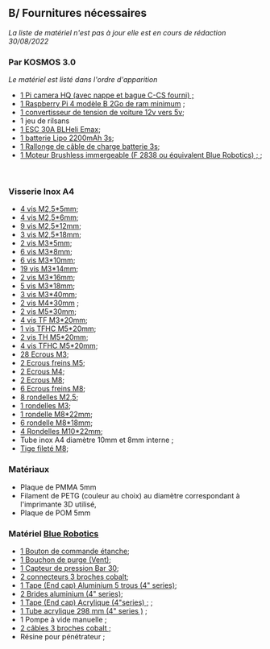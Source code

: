 ## B/ Fournitures nécessaires

*La liste de matériel n'est pas à jour elle est en cours de rédaction 30/08/2022*


### Par KOSMOS 3.0
*Le matériel est listé dans l'ordre d'apparition*

* [1 Pi camera HQ (avec nappe et bague C-CS fourni) ; ](https://www.kubii.fr/cameras-capteurs/2950-camera-hq-officielle-633696492738.html?search_query=pi+camera+hq&results=11)
* [1 Raspberry Pi 4 modèle B 2Go de ram minimum](https://www.kubii.fr/cartes-raspberry-pi/2771-nouveau-raspberry-pi-4-modele-b-2gb-0765756931175.html) ; 
* [1 convertisseur de tension de voiture 12v vers 5v](https://www.amazon.fr/riorand-voiture-Alimentation-convertisseur-module/dp/B00G890MIC);
* 1 jeu de rilsans 
* [1 ESC 30A BLHeli Emax](https://www.intermodel.fr/controleurs-variateurs/4848-esc-30a-blheli-emax-emax-controleur-6a-30a-emax-20a-12a-blheli-25a.html);
* [1 batterie Lipo 2200mAh 3s](https://www.intermodel.fr/accus-batteries/4366-accu-lipo-brainergy-2200mah-3s-30c-rc-plus-lipo-accu-mah-2200.html);
* [1 Rallonge de câble de charge batterie 3s](https://www.intermodel.fr/cordons-et-prises-de-charge/549-rallonge-pour-prise-equilibrage-3s-intermodel-rallonge-3s-rallonge-prise-equilibrage-3s.html);
* [1 Moteur Brushless immergeable (F 2838 ou équivalent Blue Robotics) ; ](https://www.amazon.fr/Outrunner-Bateaux-%C3%89tanche-Moteur-Brushless/dp/B07WSGM7MD/ref=sr_1_6?__mk_fr_FR=%C3%85M%C3%85%C5%BD%C3%95%C3%91&crid=2EVA1NOO2KTST&keywords=moteur+F2838&qid=1664528550&s=toys&sprefix=moteur+f2838%2Ctoys%2C227&sr=1-6);



​

### Visserie Inox A4


* [4 vis M2,5*5mm](https://www.bricovis.fr/produit-vis-a-tete-cylindrique-hexagonale-creuse-inox-a4-filetage-total-din-912-tchca4ef/#TCHC02.5/005A4EF);
* [4 vis M2,5*6mm](https://www.bricovis.fr/produit-vis-a-tete-cylindrique-hexagonale-creuse-inox-a4-filetage-total-din-912-tchca4ef/#TCHC02.5/006A4EF);
* [9 vis M2,5*12mm](https://www.bricovis.fr/produit-vis-a-tete-cylindrique-hexagonale-creuse-inox-a4-filetage-total-din-912-tchca4ef/#TCHC02.5/012A4EF);
* [3 vis M2,5*18mm](https://www.bricovis.fr/produit-vis-a-tete-cylindrique-hexagonale-creuse-inox-a4-filetage-total-din-912-tchca4ef/#TCHC02.5/018A4EF);
* [2 vis M3*5mm](https://www.bricovis.fr/produit-vis-a-tete-cylindrique-hexagonale-creuse-inox-a4-filetage-total-din-912-tchca4ef/#TCHC03/005A4);
* [6 vis M3*8mm](https://www.bricovis.fr/produit-vis-a-tete-cylindrique-hexagonale-creuse-inox-a4-filetage-total-din-912-tchca4ef/#TCHC03/008A4EF);
* [6 vis M3*10mm](https://www.bricovis.fr/produit-vis-a-tete-cylindrique-hexagonale-creuse-inox-a4-filetage-total-din-912-tchca4ef/#TCHC03/010A4EF);
* [19 vis M3*14mm](https://www.bricovis.fr/produit-vis-a-tete-cylindrique-hexagonale-creuse-inox-a4-filetage-total-din-912-tchca4ef/#TCHC03/014A4EF);
* [2 vis M3*16mm](https://www.bricovis.fr/produit-vis-a-tete-cylindrique-hexagonale-creuse-inox-a4-filetage-total-din-912-tchca4ef/#TCHC03/016A4EF);
* [5 vis M3*18mm](https://www.bricovis.fr/produit-vis-a-tete-cylindrique-hexagonale-creuse-inox-a4-filetage-total-din-912-tchca4ef/#TCHC03/018A4EF);
* [3 vis M3*40mm](https://www.bricovis.fr/produit-vis-a-tete-cylindrique-hexagonale-creuse-inox-a4-filetage-partiel-din-912-tchca4pf/?gclid=CjwKCAjw6raYBhB7EiwABge5KvNUn9Ks6uBn3BXr05G3xM24I59uFrZWAocoSc6wbBDW-5f2KBPg7xoCzMUQAvD_BwE#TCHC03/040A4PF);
* [2 vis M4*30mm](https://www.bricovis.fr/produit-vis-a-tete-cylindrique-hexagonale-creuse-inox-a4-filetage-partiel-din-912-tchca4pf/#TCHC04/030A4PF) ;
* [2 vis M5*30mm](https://www.bricovis.fr/produit-vis-a-tete-cylindrique-hexagonale-creuse-inox-a4-filetage-partiel-din-912-tchca4pf/?gclid=CjwKCAjw6raYBhB7EiwABge5KvNUn9Ks6uBn3BXr05G3xM24I59uFrZWAocoSc6wbBDW-5f2KBPg7xoCzMUQAvD_BwE#TCHC05/030A4PF);
* [4 vis TF M3*20mm](https://www.bricovis.fr/produit-vis-a-tete-fraisee-inox-a4-din-963-tffa4/#TF03/020A4);
* [1 vis TFHC M5*20mm](https://www.bricovis.fr/produit-vis-a-tete-fraisee-hexagonale-creuse-filetage-total-inox-a4-din-7991-tfhca4/#TFHC05/020A4EF);
* [2 vis TH M5*20mm](https://www.bricovis.fr/produit-vis-a-tete-hexagonale-inox-a4-filetage-total-din-933-tha4ef/#TH05/020A4EF);
* [4 vis TFHC M5*20mm](https://www.bricovis.fr/produit-vis-a-tete-fraisee-hexagonale-creuse-filetage-total-inox-a4-din-7991-tfhca4/#TFHC05/020A4EF);
* [28 Ecrous M3](https://www.bricovis.fr/produit-ecrou-hu-inox-a4-din-934-ecrhua4/#ECRHU03A4);
* [2 Ecrous freins M5](https://www.bricovis.fr/produit-ecrou-nylstop-inox-a4-din-985-ecrnyla4/#ECRNYL05A4);
* [2 Ecrous M4](https://www.bricovis.fr/produit-ecrou-hu-inox-a4-din-934-ecrhua4/#ECRHU04A4);
* [2 Ecrous M8](https://www.bricovis.fr/produit-ecrou-hu-inox-a4-din-934-ecrhua4/#ECRHU08A4);
* [6 Ecrous freins M8](https://www.bricovis.fr/produit-ecrou-nylstop-inox-a4-din-985-ecrnyla4/#ECRNYL08A4);
* [8 rondelles M2,5](https://www.bricovis.fr/produit-rondelle-m-inox-a4-nfe-25513-ronma4/#RONM02.5A4);
* [1 rondelles M3](https://www.bricovis.fr/produit-rondelle-m-inox-a4-nfe-25513-ronma4/#RONM03A4);
* [1 rondelle M8*22mm](https://www.bricovis.fr/produit-rondelle-l-inox-a4-nfe-25513-ronla4/#RONL08A4);
* [6 rondelle M8*18mm](https://www.bricovis.fr/produit-rondelle-m-inox-a4-nfe-25513-ronma4/#RONM08A4);
* [4 Rondelles M10*22mm](https://www.bricovis.fr/produit-rondelle-m-inox-a4-nfe-25513-ronma4/#RONM10A4);
* Tube inox A4 diamètre 10mm et 8mm interne ;
* [Tige fileté M8](https://www.bricovis.fr/produit-tige-filetee-inox-a4-din-975-tigea4/#TIGE08A4);


### Matériaux

* Plaque de PMMA 5mm
* Filament de PETG (couleur au choix) au diamètre correspondant à l'imprimante 3D utilisé,
* Plaque de POM 5mm

### Matériel [Blue Robotics](https://bluerobotics.com/)

* [1 Bouton de commande étanche](https://boutique.rov-expert.fr/blue-robotics/101-Interrupteur.html);
* [1 Bouchon de purge \(Vent\)](https://boutique.rov-expert.fr/blue-robotics/38-aeration-et-bouchon.html);
* [1 Capteur de pression Bar 30](https://boutique.rov-expert.fr/blue-robotics/8-bar30-capteur-de-pression-haute-resolution-300m.html);
* [2 connecteurs 3 broches cobalt](https://boutique.rov-expert.fr/blue-trail-engineering/140-132-connecteur-de-cloison-cobalt-m10.html#/116-declinaison-3_contacts);
* [1 Tape (End cap) Aluminium 5 trous (4" series)](https://boutique.rov-expert.fr/blue-robotics/4-6-tape-aluminium.html#/6-declinaison-5_trous_4_);
* [2 Brides aluminium (4" series)](https://rov-expert.fr/blue-robotics/69-57-bride.html#/44-declinaison-serie_4);
* [1 Tape (End cap) Acrylique (4"series) ;](https://boutique.rov-expert.fr/blue-robotics/30-22-tape-acrylique-transparente.html#/1-declinaison-serie_3_) ;
* [1 Tube acrylique 298 mm \(4" series \)](https://boutique.rov-expert.fr/blue-robotics/28-19-tube-acrylique.html#/16-declinaison-4_298mm) ;
* 1 Pompe à vide manuelle ;
* [2 câbles 3 broches cobalt ; ](https://boutique.rov-expert.fr/blue-trail-engineering/141-136-connecteur-cobalt.html#/120-declinaison-3_broches_sur_un_cable_de_1_metre)
* Résine pour pénétrateur ;

